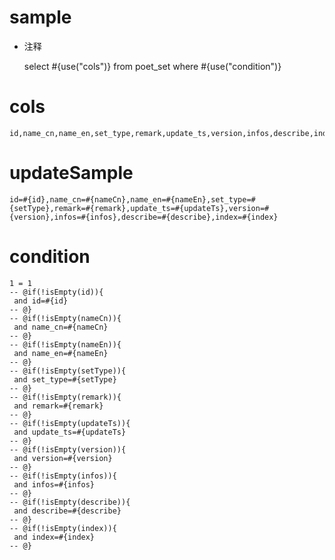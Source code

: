 
sample
===
* 注释

	select #{use("cols")} from poet_set  where  #{use("condition")}

cols
===
	id,name_cn,name_en,set_type,remark,update_ts,version,infos,describe,index

updateSample
===
	
	id=#{id},name_cn=#{nameCn},name_en=#{nameEn},set_type=#{setType},remark=#{remark},update_ts=#{updateTs},version=#{version},infos=#{infos},describe=#{describe},index=#{index}

condition
===

	1 = 1  
	-- @if(!isEmpty(id)){
	 and id=#{id}
	-- @}
	-- @if(!isEmpty(nameCn)){
	 and name_cn=#{nameCn}
	-- @}
	-- @if(!isEmpty(nameEn)){
	 and name_en=#{nameEn}
	-- @}
	-- @if(!isEmpty(setType)){
	 and set_type=#{setType}
	-- @}
	-- @if(!isEmpty(remark)){
	 and remark=#{remark}
	-- @}
	-- @if(!isEmpty(updateTs)){
	 and update_ts=#{updateTs}
	-- @}
	-- @if(!isEmpty(version)){
	 and version=#{version}
	-- @}
	-- @if(!isEmpty(infos)){
	 and infos=#{infos}
	-- @}
	-- @if(!isEmpty(describe)){
	 and describe=#{describe}
	-- @}
	-- @if(!isEmpty(index)){
	 and index=#{index}
	-- @}
	
	